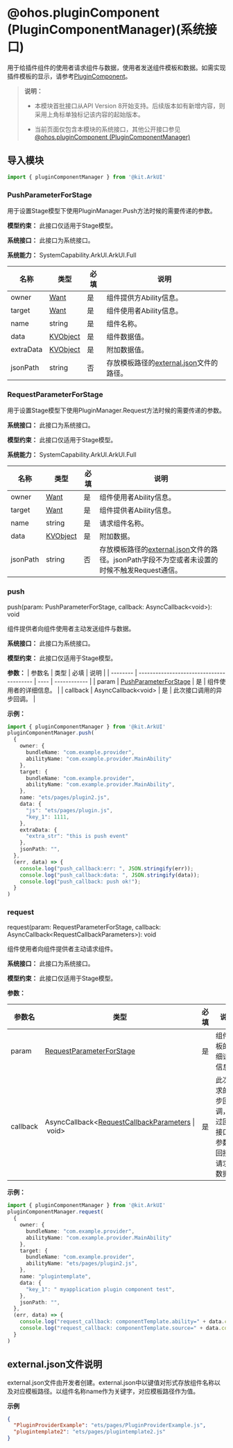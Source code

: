# @ohos.pluginComponent (PluginComponentManager)(系统接口)

用于给插件组件的使用者请求组件与数据，使用者发送组件模板和数据。如需实现插件模板的显示，请参考[PluginComponent](arkui-ts/ts-basic-components-plugincomponent-sys.md)。

>  **说明：**
>
>  - 本模块首批接口从API Version 8开始支持。后续版本如有新增内容，则采用上角标单独标记该内容的起始版本。
>
>  - 当前页面仅包含本模块的系统接口，其他公开接口参见[@ohos.pluginComponent (PluginComponentManager)](js-apis-plugincomponent.md)

## 导入模块

```ts
import { pluginComponentManager } from '@kit.ArkUI'
```

### PushParameterForStage

用于设置Stage模型下使用PluginManager.Push方法时候的需要传递的参数。

**模型约束：** 此接口仅适用于Stage模型。

**系统接口：** 此接口为系统接口。

**系统能力：** SystemCapability.ArkUI.ArkUI.Full

| 名称        | 类型                                  | 必填   | 说明                                       |
| --------- | ----------------------------------- | ---- | ---------------------------------------- |
| owner     | [Want](../apis-ability-kit/js-apis-application-want.md) | 是    | 组件提供方Ability信息。                          |
| target    | [Want](../apis-ability-kit/js-apis-application-want.md) | 是    | 组件使用者Ability信息。                          |
| name      | string                              | 是    | 组件名称。                                    |
| data      | [KVObject](js-apis-plugincomponent.md#kvobject)               | 是    | 组件数据值。                                   |
| extraData | [KVObject](js-apis-plugincomponent.md#kvobject)               | 是    | 附加数据值。                                   |
| jsonPath  | string                              | 否    | 存放模板路径的[external.json](#externaljson文件说明)文件的路径。 |

### RequestParameterForStage

用于设置Stage模型下使用PluginManager.Request方法时候的需要传递的参数。

**系统接口：** 此接口为系统接口。

**模型约束：** 此接口仅适用于Stage模型。

**系统能力：** SystemCapability.ArkUI.ArkUI.Full

| 名称       | 类型                                  | 必填   | 说明                                       |
| -------- | ----------------------------------- | ---- | ---------------------------------------- |
| owner    | [Want](../apis-ability-kit/js-apis-application-want.md) | 是    | 组件使用者Ability信息。                          |
| target   | [Want](../apis-ability-kit/js-apis-application-want.md) | 是    | 组件提供者Ability信息。                          |
| name     | string                              | 是    | 请求组件名称。                                  |
| data     | [KVObject](js-apis-plugincomponent.md#kvobject)               | 是    | 附加数据。                                    |
| jsonPath | string                              | 否    | 存放模板路径的[external.json](#externaljson文件说明)文件的路径。jsonPath字段不为空或者未设置的时候不触发Request通信。 |

### push

push(param: PushParameterForStage, callback: AsyncCallback&lt;void&gt;): void

组件提供者向组件使用者主动发送组件与数据。

**系统接口：** 此接口为系统接口。

**模型约束：** 此接口仅适用于Stage模型。

**参数：**
| 参数名      | 类型                                       | 必填   | 说明           |
| -------- | ---------------------------------------- | ---- | ------------ |
| param    | [PushParameterForStage](#pushparameterforstage) | 是    | 组件使用者的详细信息。  |
| callback | AsyncCallback&lt;void&gt;                | 是    | 此次接口调用的异步回调。 |

**示例：**

```ts
import { pluginComponentManager } from '@kit.ArkUI'
pluginComponentManager.push(
  {
    owner: {
      bundleName: "com.example.provider",
      abilityName: "com.example.provider.MainAbility"
    },
    target: {
      bundleName: "com.example.provider",
      abilityName: "com.example.provider.MainAbility",
    },
    name: "ets/pages/plugin2.js",
    data: {
      "js": "ets/pages/plugin.js",
      "key_1": 1111, 
    },
    extraData: {
      "extra_str": "this is push event"
    },
    jsonPath: "",
  },
  (err, data) => {
    console.log("push_callback:err: ", JSON.stringify(err));
    console.log("push_callback:data: ", JSON.stringify(data));
    console.log("push_callback: push ok!");
  }
)
```

### request

request(param: RequestParameterForStage, callback: AsyncCallback&lt;RequestCallbackParameters&gt;): void

组件使用者向组件提供者主动请求组件。

**系统接口：** 此接口为系统接口。

**模型约束：** 此接口仅适用于Stage模型。

**参数：**

| 参数名      | 类型                                       | 必填   | 说明                                  |
| -------- | ---------------------------------------- | ---- | ----------------------------------- |
| param    | [RequestParameterForStage](js-apis-plugincomponent.md#requestcallbackparameters) | 是    | 组件模板的详细请求信息。                        |
| callback | AsyncCallback&lt;[RequestCallbackParameters](js-apis-plugincomponent.md#requestcallbackparameters)&nbsp;\|&nbsp;void&gt; | 是    | 此次请求的异步回调，&nbsp;通过回调接口的参数返回接受请求的数据。 |

**示例：**

```ts
import { pluginComponentManager } from '@kit.ArkUI'
pluginComponentManager.request(
  {
    owner: {
      bundleName: "com.example.provider",
      abilityName: "com.example.provider.MainAbility"
    },
    target: {
      bundleName: "com.example.provider",
      abilityName: "ets/pages/plugin2.js",
    },
    name: "plugintemplate",
    data: {
      "key_1": " myapplication plugin component test",
    },
    jsonPath: "",
  },
  (err, data) => {
    console.log("request_callback: componentTemplate.ability=" + data.componentTemplate.ability)
    console.log("request_callback: componentTemplate.source=" + data.componentTemplate.source)
  }
)
```

## external.json文件说明

external.json文件由开发者创建。external.json中以键值对形式存放组件名称以及对应模板路径。以组件名称name作为关键字，对应模板路径作为值。

**示例**

```json
{
  "PluginProviderExample": "ets/pages/PluginProviderExample.js",
  "plugintemplate2": "ets/pages/plugintemplate2.js"
}

```